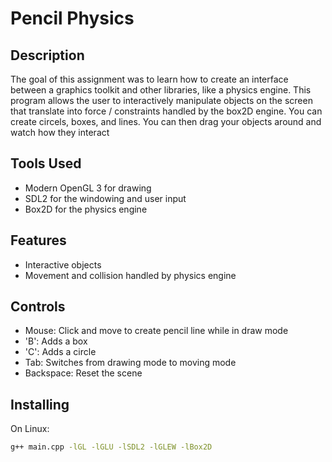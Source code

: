 # Pencil Physics

## Description
The goal of this assignment was to learn how to create an interface between a graphics toolkit and other libraries, like a physics engine. This program allows the user to interactively manipulate objects on the screen that translate into force / constraints handled by the box2D engine. You can create circels, boxes, and lines. You can then drag your objects around and watch how they interact

## Tools Used
- Modern OpenGL 3 for drawing
- SDL2 for the windowing and user input
- Box2D for the physics engine

## Features
- Interactive objects
- Movement and collision handled by physics engine

## Controls
- Mouse: Click and move to create pencil line while in draw mode
- 'B': Adds a box
- 'C': Adds a circle
- Tab: Switches from drawing mode to moving mode
- Backspace: Reset the scene


## Installing
On Linux:
```sh
g++ main.cpp -lGL -lGLU -lSDL2 -lGLEW -lBox2D
```
